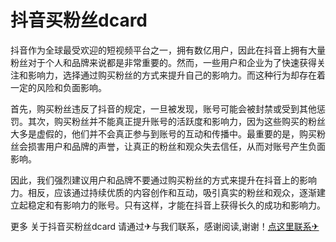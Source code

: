 # 抖音买粉丝dcard

抖音作为全球最受欢迎的短视频平台之一，拥有数亿用户，因此在抖音上拥有大量粉丝对于个人和品牌来说都是非常重要的。然而，一些用户和企业为了快速获得关注和影响力，选择通过购买粉丝的方式来提升自己的影响力。而这种行为却存在着一定的风险和负面影响。

首先，购买粉丝违反了抖音的规定，一旦被发现，账号可能会被封禁或受到其他惩罚。其次，购买粉丝并不能真正提升账号的活跃度和影响力，因为这些购买的粉丝大多是虚假的，他们并不会真正参与到账号的互动和传播中。最重要的是，购买粉丝会损害用户和品牌的声誉，让真正的粉丝和观众失去信任，从而对账号产生负面影响。

因此，我们强烈建议用户和品牌不要通过购买粉丝的方式来提升在抖音上的影响力。相反，应该通过持续优质的内容创作和互动，吸引真实的粉丝和观众，逐渐建立起稳定和有影响力的账号。只有这样，才能在抖音上获得长久的成功和影响力。

更多 关于抖音买粉丝dcard 请通过✈与我们联系，感谢阅读,谢谢！[点这里联系✈](https://bbd.k02.cc)